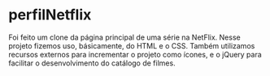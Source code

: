 # perfilNetflix

Foi feito um clone da página principal de uma série na NetFlix. 
Nesse projeto fizemos uso, básicamente, do HTML e o CSS. Também 
utilizamos recursos externos para incrementar o projeto como ícones,
e o jQuery para facilitar o desenvolvimento do catálogo de filmes. 

